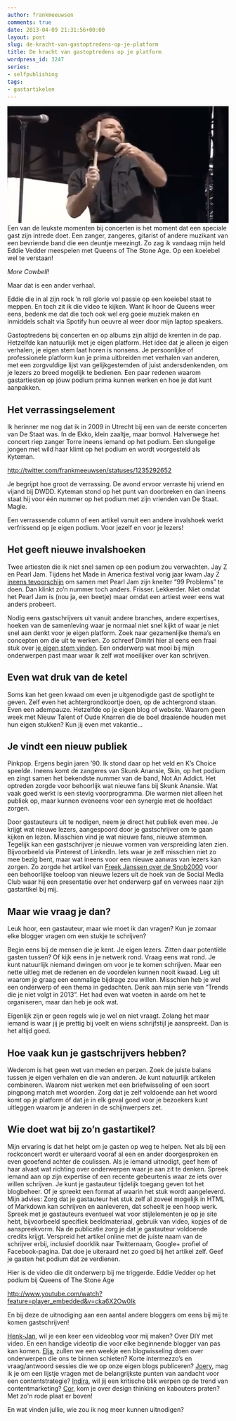 ```yaml
---
author: frankmeeuwsen
comments: true
date: 2013-04-09 21:31:56+00:00
layout: post
slug: de-kracht-van-gastoptredens-op-je-platform
title: De kracht van gastoptredens op je platform
wordpress_id: 3247
series:
- selfpublishing
tags:
- gastartikelen
---
```


![cowbelle](../images/uploadimages/cowbelle-550x289.png)Een van de leukste momenten bij concerten is het moment dat een speciale gast zijn intrede doet. Een zanger, zangeres, gitarist of andere muzikant van een bevriende band die een deuntje meezingt. Zo zag ik vandaag mijn held Eddie Vedder meespelen met Queens of The Stone Age. Op een koeiebel wel te verstaan!

_More Cowbell!_

Maar dat is een ander verhaal.

Eddie die in al zijn rock ’n roll glorie vol passie op een koeiebel staat te meppen. En toch zit ik die video te kijken. Want ik hoor de Queens weer eens, bedenk me dat die toch ook wel erg goeie muziek maken en inmiddels schalt via Spotify hun oeuvre al weer door mijn laptop speakers.

Gastoptredens bij concerten en op albums zijn altijd de krenten in de pap. Hetzelfde kan natuurlijk met je eigen platform. Het idee dat je alleen je eigen verhalen, je eigen stem laat horen is nonsens. Je persoonlijke of professionele platform kun je prima uitbreiden met verhalen van anderen, met een zorgvuldige lijst van gelijkgestemden of juist andersdenkenden, om je lezers zo breed mogelijk te bedienen. Een paar redenen waarom gastartiesten op jóuw podium prima kunnen werken en hoe je dat kunt aanpakken.


## Het verrassingselement


Ik herinner me nog dat ik in 2009 in Utrecht bij een van de eerste concerten van De Staat was. In de Ekko, klein zaaltje, maar bomvol. Halverwege het concert riep zanger Torre ineens iemand op het podium. Een slungelige jongen met wild haar klimt op het podium en wordt voorgesteld als Kyteman.

http://twitter.com/frankmeeuwsen/statuses/1235292652

Je begrijpt hoe groot de verrassing. De avond ervoor verraste hij vriend en vijand bij DWDD. Kyteman stond op het punt van doorbreken en dan ineens staat hij voor één nummer op het podium met zijn vrienden van De Staat. Magie.

Een verrassende column of een artikel vanuit een andere invalshoek werkt verfrissend op je eigen podium. Voor jezelf en voor je lezers!


## Het geeft nieuwe invalshoeken


Twee artiesten die ik niet snel samen op een podium zou verwachten. Jay Z en Pearl Jam. Tijdens het Made in America festival vorig jaar kwam Jay Z [ineens tevoorschijn](http://www.youtube.com/watch?v=RjLbXHWVxY8) om samen met Pearl Jam zijn kneiter “99 Problems” te doen. Dan klinkt zo’n nummer toch anders. Frisser. Lekkerder. Niet omdat het Pearl Jam is (nou ja, een beetje) maar omdat een artiest weer eens wat anders probeert.

Nodig eens gastschrijvers uit vanuit andere branches, andere expertises, hoeken van de samenleving waar je normaal niet snel kijkt of waar je niet snel aan denkt voor je eigen platform. Zoek naar gezamenlijke thema’s en concepten om die uit te werken. Zo schreef Dimitri hier al eens een fraai stuk over [je eigen stem vinden](http://incredibleadventure.nl/2013/02/incredible-gasten-hoe-kom-je-tot-een-menselijke-stem-in-je-blog/). Een onderwerp wat mooi bij mijn onderwerpen past maar waar ik zelf wat moeilijker over kan schrijven.


## Even wat druk van de ketel


Soms kan het geen kwaad om even je uitgenodigde gast de spotlight te geven. Zelf even het achtergrondkoortje doen, op de achtergrond staan. Even een adempauze. Hetzelfde op je eigen blog of website. Waarom geen week met Nieuw Talent of Oude Knarren die de boel draaiende houden met hun eigen stukken? Kun jij even met vakantie…


## Je vindt een nieuw publiek


Pinkpop. Ergens begin jaren ’90. Ik stond daar op het veld en K’s Choice speelde. Ineens komt de zangeres van Skunk Anansie, Skin, op het podium en zingt samen het bekendste nummer van de band, Not An Addict. Het optreden zorgde voor behoorlijk wat nieuwe fans bij Skunk Anansie. Wat vaak goed werkt is een stevig voorprogramma. Die warmen niet alleen het publiek op, maar kunnen eveneens voor een synergie met de hoofdact zorgen.

Door gastauteurs uit te nodigen, neem je direct het publiek even mee. Je krijgt wat nieuwe lezers, aangespoord door je gastschrijver om te gaan kijken en lezen. Misschien vind je wat nieuwe fans, nieuwe stemmen. Tegelijk kan een gastschrijver je nieuwe vormen van verspreiding laten zien. Bijvoorbeeld via Pinterest of LinkedIn. Iets waar je zelf misschien niet zo mee bezig bent, maar wat ineens voor een nieuwe aanwas van lezers kan zorgen. Zo zorgde het artikel van [Freek Janssen over de Snob2000](http://incredibleadventure.nl/2013/02/incredible-gasten-snob-2000-toevallig-tegen-iets-moois-aanlopen/) voor een behoorlijke toeloop van nieuwe lezers uit de hoek van de Social Media Club waar hij een presentatie over het onderwerp gaf en verwees naar zijn gastartikel bij mij.


## Maar wie vraag je dan?


Leuk hoor, een gastauteur, maar wie moet ik dan vragen? Kun je zomaar elke blogger vragen om een stukje te schrijven?

Begin eens bij de mensen die je kent. Je eigen lezers. Zitten daar potentiële gasten tussen? Of kijk eens in je netwerk rond. Vraag eens wat rond. Je kunt natuurlijk niemand dwingen om voor je te komen schrijven. Maar een nette uitleg met de redenen en de voordelen kunnen nooit kwaad. Leg uit waarom je graag een eenmalige bijdrage zou willen. Misschien heb je wel een onderwerp of een thema in gedachten. Denk aan mijn serie van “Trends die je niet volgt in 2013”. Het had even wat voeten in aarde om het te organiseren, maar dan heb je ook wat.

Eigenlijk zijn er geen regels wie je wel en niet vraagt. Zolang het maar iemand is waar jij je prettig bij voelt en wiens schrijfstijl je aanspreekt. Dan is het altijd goed.


## Hoe vaak kun je gastschrijvers hebben?


Wederom is het geen wet van meden en perzen. Zoek de juiste balans tussen je eigen verhalen en die van anderen. Je kunt natuurlijk artikelen combineren. Waarom niet werken met een briefwisseling of een soort pingpong match met woorden. Zorg dat je zelf voldoende aan het woord komt op je platform óf dat je in elk geval goed voor je bezoekers kunt uitleggen waarom je anderen in de schijnwerpers zet.


## Wie doet wat bij zo’n gastartikel?


Mijn ervaring is dat het helpt om je gasten op weg te helpen. Net als bij een rockconcert wordt er uiteraard vooraf al een en ander doorgesproken en even geoefend achter de coulissen. Als je iemand uitnodigt, geef hem of haar alvast wat richting over onderwerpen waar je aan zit te denken. Spreek iemand aan op zijn expertise of een recente gebeurtenis waar ze iets over willen schrijven.
Je kunt je gastauteur tijdelijk toegang geven tot het blogbeheer. Of je spreekt een format af waarin het stuk wordt aangeleverd. Mijn advies: Zorg dat je gastauteur het stuk zelf al zoveel mogelijk in HTML of Markdown kan schrijven en aanleveren, dat scheelt je een hoop werk. Spreek met je gastauteurs eventueel wat voor stijlelementen je op je site hebt, bijvoorbeeld specifiek beeldmateriaal, gebruik van video, kopjes of de aanspreekvorm.
Na de publicatie zorg je dat je gastauteur voldoende credits krijgt. Verspreid het artikel online met de juiste naam van de schrijver erbij, inclusief doorklik naar Twitternaam, Google+ profiel of Facebook-pagina. Dat doe je uiteraard net zo goed bij het artikel zelf. Geef je gasten het podium dat ze verdienen.

Hier is de video die dit onderwerp bij me triggerde. Eddie Vedder op het podium bij Queens of The Stone Age

http://www.youtube.com/watch?feature=player_embedded&v=cka6X2Ow0Ik

En bij deze de uitnodiging aan een aantal andere bloggers om eens bij mij te komen gastschrijven!

[Henk-Jan](http://punkmedia.nl/blog), wil je een keer een videoblog voor mij maken? Over DIY met video. En een handige videotip die voor elke beginnende blogger van pas kan komen.
[Elja](http://www.eljadaae.nl/), zullen we een weekje een blogwisseling doen over onderwerpen die ons te binnen schieten? Korte intermezzo’s en vraag/antwoord sessies die we op onze eigen blogs publiceren?
[Joery](http://joerybruijntjes.nl/), mag ik je om een lijstje vragen met de belangrijkste punten van aandacht voor een contentstrategie?
[Indira](http://www.thejaneway.nl/), wil jij een kritische blik werpen op de trend van contentmarketing?
[Cor](http://zenoemenhetdesignthinking.wordpress.com/), kom je over design thinking en kabouters praten? Met zo'n rode plaat er boven!

En wat vinden jullie, wie zou ik nog meer kunnen uitnodigen?
